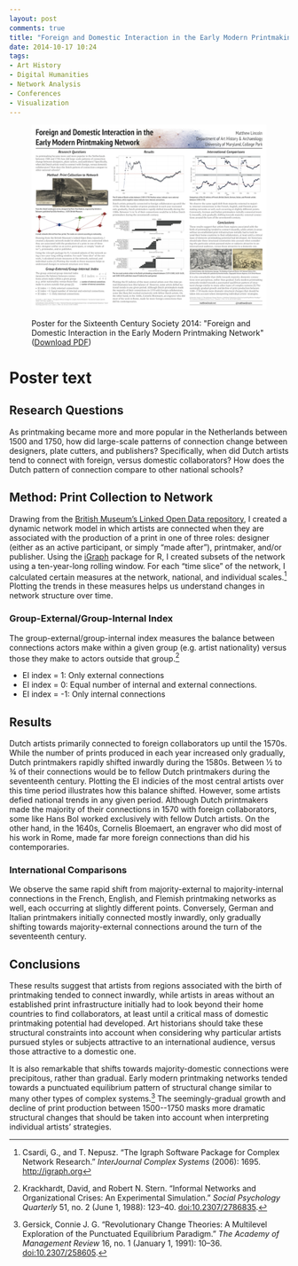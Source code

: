 ```yaml
---
layout: post
comments: true
title: "Foreign and Domestic Interaction in the Early Modern Printmaking Network"
date: 2014-10-17 10:24
tags: 
- Art History
- Digital Humanities
- Network Analysis
- Conferences
- Visualization
---
```


<figure>
<p><a href="/assets/docs/scsc2014.pdf"><img src="/assets/images-display/scsc2014.png" alt="Sixteenth Century Society 2014 poster - Foreign and Domestic Interaction in the Early Modern Printmaking Network" /></a></p>
<figcaption>Poster for the Sixteenth Century Society 2014: "Foreign and Domestic Interaction in the Early Modern Printmaking Network" (<a href="/asset s/docs/scsc2014.pdf">Download PDF</a>)</figcaption>
</figure>

# Poster text

## Research Questions

As printmaking became more and more popular in the Netherlands between 1500 and 1750, how did large-scale patterns of connection change between designers, plate cutters, and publishers?
Specifically, when did Dutch artists tend to connect with foreign, versus domestic collaborators?
How does the Dutch pattern of connection compare to other national schools?

## Method: Print Collection to Network

Drawing from the [British Museum’s Linked Open Data repository][bmlod], I created a dynamic network model in which artists are connected when they are associated with the production of a print in one of three roles: designer (either as an active participant, or simply “made after”), printmaker, and/or publisher.
Using the [iGraph] package for R, I created subsets of the network using a ten-year-long rolling window.
For each “time slice” of the network, I calculated certain measures at the network, national, and individual scales.[^1]
Plotting the trends in these measures helps us understand changes in network structure over time.

[bmlod]: http://collection.britishmuseum.org
[igraph]: http://igraph.org

### Group-External/Group-Internal Index
The group-external/group-internal index measures the balance between connections actors make within a given group (e.g. artist nationality) versus those they make to actors outside that group.[^2]

- EI index = 1: Only external connections
- EI index = 0: Equal number of internal and external connections. 
- EI index = -1: Only internal connections

[^1]: Csardi, G., and T. Nepusz. “The Igraph Software Package for Complex Network Research.” *InterJournal Complex Systems* (2006): 1695. <http://igraph.org>

[^2]: Krackhardt, David, and Robert N. Stern. “Informal Networks and Organizational Crises: An Experimental Simulation.” *Social Psychology Quarterly* 51, no. 2 (June 1, 1988): 123–40. [doi:10.2307/2786835](http://dx.doi.org/10.2307/2786835).

## Results

Dutch artists primarily connected to foreign collaborators up until the 1570s. 
While the number of prints produced in each year increased only gradually, Dutch printmakers rapidly shifted inwardly during the 1580s.
Between ½ to ¾ of their connections would be to fellow Dutch printmakers during the seventeenth century. 
Plotting the EI indicies of the most central artists over this time period illustrates how this balance shifted.
However, some artists defied national trends in any given period. Although Dutch printmakers made the majority of their connections in 1570 with foreign collaborators, some like Hans Bol worked exclusively with fellow Dutch artists.
On the other hand, in the 1640s, Cornelis Bloemaert, an engraver who did most of his work in Rome, made far more foreign connections than did his contemporaries.

### International Comparisons

We observe the same rapid shift from majority-external to majority-internal connections in the French, English, and Flemish printmaking networks as well, each occurring at slightly different points.
Conversely, German and Italian printmakers initially connected mostly inwardly, only gradually shifting towards majority-external connections around the turn of the seventeenth century.

## Conclusions

These results suggest that artists from regions associated with the birth of printmaking tended to connect inwardly, while artists in areas without an established print infrastructure initially had to look beyond their home countries to find collaborators, at least until a critical mass of domestic printmaking potential had developed.
Art historians should take these structural constraints into account when considering why particular artists pursued styles or subjects attractive to an international audience, versus those attractive to a domestic one.

It is also remarkable that shifts towards majority-domestic connections were precipitous, rather than gradual.
Early modern printmaking networks tended towards a punctuated equilibrium pattern of structural change similar to many other types of complex systems.[^3]
The seemingly-gradual growth and decline of print production between 1500--1750 masks more dramatic structural changes that should be taken into account when interpreting individual artists’ strategies.

[^3]: Gersick, Connie J. G. “Revolutionary Change Theories: A Multilevel Exploration of the Punctuated Equilibrium Paradigm.” *The Academy of Management Review* 16, no. 1 (January 1, 1991): 10–36. [doi:10.2307/258605](http://dx.doi.org/10.2307/258605).